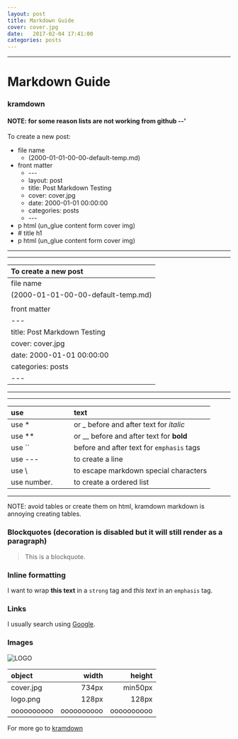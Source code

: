 ```yaml
---
layout: post
title: Markdown Guide
cover: cover.jpg
date:   2017-02-04 17:41:00
categories: posts
---
```


---
<p></p>

# Markdown Guide

<p></p>

### kramdown

<p></p>

#### NOTE: for some reason lists are not working from github \-\-\'

To create a new post:
  * file name
    * (2000-01-01-00-00-default-temp.md)
  * front matter
    * \-\-\-
    * layout: post
    * title: Post Markdown Testing
    * cover: cover.jpg
    * date:   2000-01-01 00:00:00
    * categories: posts
    * \-\-\-
  * p html (un_glue content form cover img)
  * \# title h1
  * p html (un_glue content form cover img)

  <p></p>

---

<p></p>

---

| To create a new post |
|:-|
| file name |
| (2000-01-01-00-00-default-temp.md) |
| |
| front matter |
| \-\-\- |
| title: Post Markdown Testing |
| cover: cover.jpg |
| date:   2000-01-01 00:00:00 |
| categories: posts |
| \-\-\- |

---

<p></p>

---

| use | | | text
|:-|:-|:-|:-
| use * | | | or _ before and after text for *italic*
| use ** | | | or __ before and after text for **bold**
| use \`` | | | before and after text for `emphasis` tags
| use \-\-\- | | | to create a line
| use \\ | | | to escape markdown special characters
| use number. | | | to create a ordered list

---

NOTE: avoid tables or create them on html, kramdown markdown is annoying creating tables.

### Blockquotes (decoration is disabled but it will still render as a paragraph)
> This is a blockquote.

### Inline formatting
I want to wrap **this text** in a `strong` tag and *this text* in an `emphasis` tag.

### Links
I usually search using [Google](https://www.google.com "Google").

### Images
![LOGO](https://bottled-ant.github.io/blog/images/logo.png)

object|width|height
:-|-:|-:
cover.jpg|734px|min50px
logo.png|128px|128px
oooooooooo|oooooooooo|oooooooooo

For more go to [kramdown](https://kramdown.gettalong.org/index.html)

